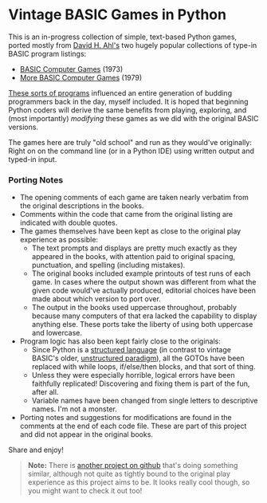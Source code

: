 # Vintage BASIC Games in Python

This is an in-progress collection of simple, text-based Python games, ported mostly from [David H. Ahl's](https://www.swapmeetdave.com/Ahl/DHA.htm) two hugely popular collections of type-in BASIC program listings:
* [BASIC Computer Games](http://www.vintage-basic.net/games.html) (1973)
* [More BASIC Computer Games](https://www.atariarchives.org/morebasicgames/) (1979)

[These sorts of programs](https://en.wikipedia.org/wiki/Early_mainframe_games "Wikipedia article on early mainframe games") influenced an entire generation of budding programmers back in the day, myself included. It is hoped that beginning Python coders will derive the same benefits from playing, exploring, and (most importantly) *modifying* these games as we did with the original BASIC versions.

The games here are truly "old school" and run as they would've originally: Right on on the command line (or in a Python IDE) using written output and typed-in input.


### Porting Notes
* The opening comments of each game are taken nearly verbatim from the original descriptions in the books.
* Comments within the code that came from the original listing are indicated with double quotes.
* The games themselves have been kept as close to the original play experience as possible:
   * The text prompts and displays are pretty much exactly as they appeared in the books, with attention paid to original spacing, punctuation, and spelling (including mistakes).
   * The original books included example printouts of test runs of each game. In cases where the output shown was different from what the given code would've actually produced, editorial choices have been made about which version to port over.
   * The output in the books used uppercase throughout, probably because many computers of that era lacked the capability to display anything else. These ports take the liberty of using both uppercase and lowercase.
* Program logic has also been kept fairly close to the originals:
   * Since Python is a [structured language](https://en.wikipedia.org/wiki/Structured_programming) (in contrast to vintage BASIC's older, [unstructured paradigm](https://en.wikipedia.org/wiki/Non-structured_programming)), all the GOTOs have been replaced with while loops, if/else/then blocks, and that sort of thing.
   * Unless they were especially horrible, logical errors have been faithfully replicated! Discovering and fixing them is part of the fun, after all.
   * Variable names have been changed from single letters to descriptive names. I'm not a monster.
* Porting notes and suggestions for modifications are found in the comments at the end of each code file. These are part of this project and did not appear in the original books.

Share and enjoy!

> **Note:** There is [another project on github](https://github.com/chaosotter/python-101-games) that's doing something similar, although not quite as tightly bound to the original play experience as this project aims to be. It looks really cool though, so you might want to check it out too!
